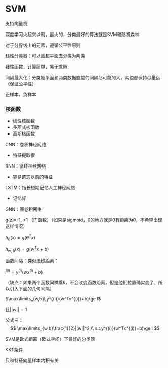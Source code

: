 # SVM

支持向量机



深度学习火起来以前，最火的，分类最好的算法就是SVM和随机森林



对于分界线上的元素，遵循公平性原则



线性分类器：可以画超平面去分类为两类

线性函数，计算简单，易于求解

间隔最大化：分类超平面和两类数据直接的间隔尽可能的大，两边都保持尽量远（保证公平性）



正样本、负样本



### 核函数

- 线性核函数
- 多项式核函数
- 高斯核函数



CNN：卷积神经网络

- 特征提取很

RNN：循环神经网络

- 容易遗忘以前的特征

LSTM：指长短期记忆人工神经网络

- 记忆好

GNN：图卷积网络



g(z)=-1, +1 （门函数）（如果是sigmoid，0的地方就是0有距离为0，不希望出现这样情况）

$h_\theta(x)=g(\theta^Tx)$

$h_{w,b}(x)=g(w^Tx+b)$

函数间隔：类似法线距离：

$\hat l^{{(i)}}=y^{{(i)}}(wx^{{(i)}}+b)$

（缺点：如果两个函数同样乘k，不会改变函数距离，但是他们位置确实变了，所以引入下面的几何间隔）

$\max\limits_{w,b}l,y^{(i)}(w^Tx^{(i)}+b)\ge l$

且$||w||=1$

公式三：
$$
\max\limits_{w,b}\frac{1}{2}||w||^2,\\
s.t.y^{(i)}(w^Tx^{(i)}+b)\ge l
$$






SVM是欧式距离（欧式空间）下最好的分类器

KKT条件

只和特征向量样本内积有关



